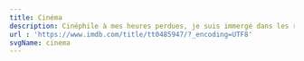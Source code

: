 ```yaml
---
title: Cinéma
description: Cinéphile à mes heures perdues, je suis immergé dans les réalisations de films en tout genre, mais mon problème c'est que je ne retiens aucun nom de réalisation...
url : 'https://www.imdb.com/title/tt0485947/?_encoding=UTF8'
svgName: cinema
---
```

